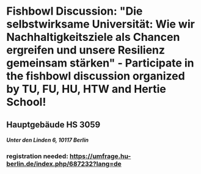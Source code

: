 # Fishbowl Discussion: "Die selbstwirksame Universität:  Wie wir Nachhaltigkeitsziele als Chancen ergreifen und unsere Resilienz gemeinsam stärken" - Participate in the fishbowl discussion organized by TU, FU, HU, HTW and Hertie School!
## Hauptgebäude HS 3059
##### Unter den Linden 6, 10117 Berlin

### registration needed: https://umfrage.hu-berlin.de/index.php/687232?lang=de 


